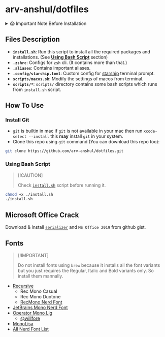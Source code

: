 # arv-anshul/dotfiles

<details>
<summary>😱 Important Note Before Installation</summary>

> 📋 Copied from
> [**@CoreyMSchafer/dotfiles**](https://github.com/CoreyMSchafer/dotfiles/blob/17dff1bbd8d6e4909800e163c16f6991f9fcc68d/README.md?plain=1#L17-L31)

The configurations and scripts in this repository are **HIGHLY PERSONALIZED** to my own preferences and workflows. If
you decide to use them, please be aware that they will **MODIFY** your current system, potentially making some changes
that are **IRREVERSIBLE** without a fresh installation of your operating system.

Furthermore, while I strive to backup files wherever possible, I cannot guarantee that all files are backed up. The
backup mechanism is designed to backup SOME files **ONCE**. If the script is run more than once, the initial backups
will be **OVERWRITTEN**, potentially resulting in loss of data. While I could implement timestamped backups to preserve
multiple versions, this setup is optimized for my personal use, and a single backup suffices for me.

If you would like a development environment similar to mine, I highly encourage you to fork this repository and make
your own personalized changes to these scripts instead of running them exactly as I have them written for myself.

A less serious (but potentially annoying) change it will make is setting the Desktop background to the image I use in my
tutorials. This is the script I use to set up machines I will be recording on, after all.

I likely won't accept pull requests unless they align closely with my personal preferences and the way I use my
development environment. But if there are some obvious errors in my scripts then corrections would be welcome!

If you choose to run these scripts, please do so with **EXTREME CAUTION**. It's recommended to review the scripts and
understand the changes they will make to your system before proceeding.

By using these scripts, you acknowledge and accept the risk of potential data loss or system alteration. Proceed at your
own risk.

</details>

## Files Description

- **`install.sh`**: Run this script to install all the required packages and installations. (See
  [**Using Bash Script**](#using-bash-script) section)
- **`.zshrc`**: Configs for `zsh` cli. (It contains more than that.)
- **`.aliases`**: Contains important aliases.
- **`.config/starship.toml`**: Custom config for [starship](https://starship.rs) terminal prompt.
- **`scripts/macos.sh`**: Modify the settings of macos from terminal.
- **`scripts/*`**: `scripts/` directory contains some bash scripts which runs from `install.sh` script.

## How To Use

### Install Git

- `git` is builtin in mac if `git` is not available in your mac then run `xcode-select --install` this **may** install
  `git` in your system.
- Clone this repo using `git` command (You can download this repo too):

```bash
git clone https://github.com/arv-anshul/dotfiles.git
```

### Using Bash Script

> \[!CAUTION\]
>
> Check [`install.sh`](./install.sh) script before running it.

```bash
chmod +x ./install.sh
./install.sh
```

## Microsoft Office Crack

Download & Install [`serializer`](https://gist.github.com/zthxxx/9ddc171d00df98cbf8b4b0d8469ce90a) and `MS Office 2019`
from github gist.

## Fonts

> \[!IMPORTANT\]
>
> Do not install fonts using `brew` because it installs all the font variants but you just requires the Regular, Italic
> and Bold variants only. So install them mannally.

- [Recursive](https://github.com/arrowtype/recursive/releases/download/v1.085/ArrowType-Recursive-1.085.zip)
  - Rec Mono Casual
  - Rec Mono Duotone
  - [RecMono Nerd Font](https://github.com/ryanoasis/nerd-fonts/releases/download/v3.2.1/Recursive.zip)
- [JetBrains Mono Nerd Font](https://github.com/ryanoasis/nerd-fonts/releases/download/v3.2.1/JetBrainsMono.zip)
- [Operator Mono Lig](https://github.com/arv-anshul/dotfiles/tree/main/Fonts/OperatorMonoLig)
  - [@willfore](https://github.com/willfore/vscode_operator_mono_lig.git)
- [MonoLisa](Fonts/MonoLisa)
- [All Nerd Font List](https://www.nerdfonts.com/font-downloads)
